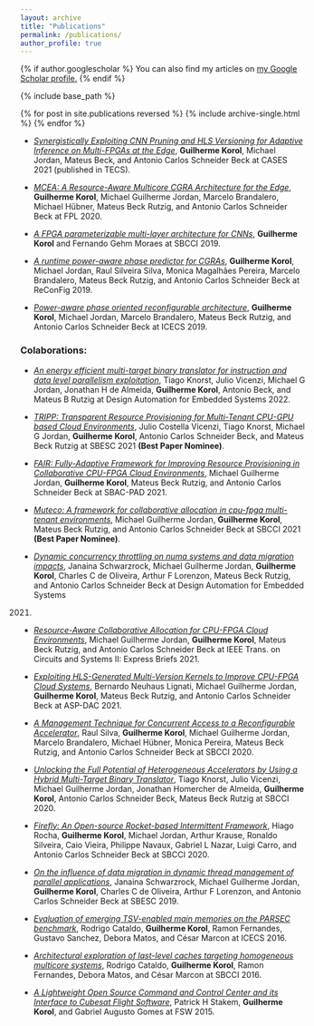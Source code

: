 ```yaml
---
layout: archive
title: "Publications"
permalink: /publications/
author_profile: true
---
```


{% if author.googlescholar %}
  You can also find my articles on <u><a href="{{author.googlescholar}}">my Google Scholar profile</a>.</u>
{% endif %}

{% include base_path %}

{% for post in site.publications reversed %}
  {% include archive-single.html %}
{% endfor %}

* *[Synergistically Exploiting CNN Pruning and HLS Versioning for Adaptive Inference on Multi-FPGAs at the Edge](https://dl.acm.org/doi/abs/10.1145/3476990)*, **Guilherme Korol**, Michael Jordan, Mateus Beck, and Antonio Carlos Schneider Beck at CASES 2021 (published in TECS).

* *[MCEA: A Resource-Aware Multicore CGRA Architecture for the Edge](https://ieeexplore.ieee.org/abstract/document/9221626)*, **Guilherme Korol**, Michael Guilherme Jordan, Marcelo Brandalero, Michael Hübner, Mateus Beck Rutzig, and Antonio Carlos Schneider Beck at FPL 2020.

* *[A FPGA parameterizable multi-layer architecture for CNNs](https://ieeexplore.ieee.org/abstract/document/8862024)*, **Guilherme Korol** and Fernando Gehm Moraes at SBCCI 2019.

* *[A runtime power-aware phase predictor for CGRAs]()*, **Guilherme Korol**, Michael Jordan, Raul Silveira Silva, Monica Magalhães Pereira, Marcelo Brandalero, Mateus Beck Rutzig, and Antonio Carlos Schneider Beck at ReConFig 2019.

* *[Power-aware phase oriented reconfigurable architecture](https://ieeexplore.ieee.org/abstract/document/8965011)*, **Guilherme Korol**, Michael Jordan, Marcelo Brandalero, Mateus Beck Rutzig, and Antonio Carlos Schneider Beck at ICECS 2019.

### Colaborations:

* *[An energy efficient multi-target binary translator for instruction and data level parallelism exploitation]()*, Tiago Knorst, Julio Vicenzi, Michael G Jordan, Jonathan H de Almeida, **Guilherme Korol**, Antonio Beck, and Mateus B Rutzig at Design Automation for Embedded Systems 2022.

* *[TRIPP: Transparent Resource Provisioning for Multi-Tenant CPU-GPU based Cloud Environments](https://ieeexplore.ieee.org/abstract/document/9628223)*, Julio Costella Vicenzi, Tiago Knorst, Michael G Jordan, **Guilherme Korol**, Antonio Carlos Schneider Beck, and Mateus Beck Rutzig at SBESC 2021 **(Best Paper Nominee)**.

* *[FAIR: Fully-Adaptive Framework for Improving Resource Provisioning in Collaborative CPU-FPGA Cloud Environments](https://ieeexplore.ieee.org/abstract/document/9651648)*, Michael Guilherme Jordan, **Guilherme Korol**, Mateus Beck Rutzig, and Antonio Carlos Schneider Beck at SBAC-PAD 2021.

* *[Muteco: A framework for collaborative allocation in cpu-fpga multi-tenant environments](https://ieeexplore.ieee.org/abstract/document/9529992)*, Michael Guilherme Jordan, **Guilherme Korol**, Mateus Beck Rutzig, and Antonio Carlos Schneider Beck at SBCCI 2021 **(Best Paper Nominee)**.

* *[Dynamic concurrency throttling on numa systems and data migration impacts](https://link.springer.com/article/10.1007/s10617-020-09243-5)*, Janaina Schwarzrock, Michael Guilherme Jordan, **Guilherme Korol**, Charles C de Oliveira, Arthur F Lorenzon, Mateus Beck Rutzig, and Antonio Carlos Schneider Beck at Design Automation for Embedded Systems
2021.

* *[Resource-Aware Collaborative Allocation for CPU-FPGA Cloud Environments](https://ieeexplore.ieee.org/abstract/document/9380748)*, Michael Guilherme Jordan, **Guilherme Korol**, Mateus Beck Rutzig, and Antonio Carlos Schneider Beck at IEEE Trans. on Circuits and Systems II: Express Briefs 2021.

* *[Exploiting HLS-Generated Multi-Version Kernels to Improve CPU-FPGA Cloud Systems](https://ieeexplore.ieee.org/abstract/document/9371546)*, Bernardo Neuhaus Lignati, Michael Guilherme Jordan, **Guilherme Korol**, Mateus Beck Rutzig, and Antonio Carlos Schneider Beck at ASP-DAC 2021.

* *[A Management Technique for Concurrent Access to a Reconfigurable Accelerator](https://ieeexplore.ieee.org/abstract/document/9189927)*, Raul Silva, **Guilherme Korol**, Michael Guilherme Jordan, Marcelo Brandalero, Michael Hübner, Monica Pereira, Mateus Beck Rutzig, and Antonio Carlos Schneider Beck at SBCCI 2020.

* *[Unlocking the Full Potential of Heterogeneous Accelerators by Using a Hybrid Multi-Target Binary Translator](https://ieeexplore.ieee.org/abstract/document/9189922)*, Tiago Knorst, Julio Vicenzi, Michael Guilherme Jordan, Jonathan Homercher de Almeida, **Guilherme Korol**, Antonio Carlos Schneider Beck, Mateus Beck Rutzig at SBCCI 2020.

* *[Firefly: An Open-source Rocket-based Intermittent Framework](https://ieeexplore.ieee.org/abstract/document/9189926)*, Hiago Rocha, **Guilherme Korol**, Michael Jordan, Arthur Krause, Ronaldo Silveira, Caio Vieira, Philippe Navaux, Gabriel L Nazar, Luigi Carro, and Antonio Carlos Schneider Beck at SBCCI 2020.

* *[On the influence of data migration in dynamic thread management of parallel applications](https://ieeexplore.ieee.org/abstract/document/9046096)*, Janaina Schwarzrock, Michael Guilherme Jordan, **Guilherme Korol**, Charles C de Oliveira, Arthur F Lorenzon, and Antonio Carlos Schneider Beck at SBESC 2019.

* *[Evaluation of emerging TSV-enabled main memories on the PARSEC benchmark](https://ieeexplore.ieee.org/abstract/document/7841219/)*, Rodrigo Cataldo, **Guilherme Korol**, Ramon Fernandes, Gustavo Sanchez, Debora Matos, and César Marcon at ICECS 2016.

* *[Architectural exploration of last-level caches targeting homogeneous multicore systems](https://ieeexplore.ieee.org/abstract/document/7724050)*, Rodrigo Cataldo, **Guilherme Korol**, Ramon Fernandes, Debora Matos, and César Marcon at SBCCI 2016.

* *[A Lightweight Open Source Command and Control Center and its Interface to Cubesat Flight Software](https://www.researchgate.net/profile/Pat-Stakem/publication/341381668_A_Lightweight_Open_Source_Command_and_Control_Center_and_its_Interface_to_Cubesat_Flight_Software/links/5ebd7750299bf1c09abc033a/A-Lightweight-Open-Source-Command-and-Control-Center-and-its-Interface-to-Cubesat-Flight-Software.pdf)*, Patrick H Stakem, **Guilherme Korol**, and Gabriel Augusto Gomes at FSW 2015.
